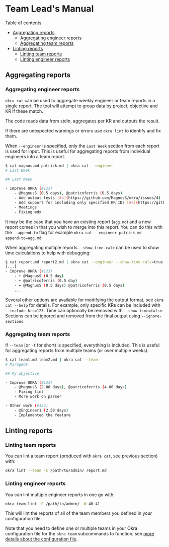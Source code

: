 # Team Lead's Manual

Table of contents
- [Aggregating reports](#aggregating-reports)
  - [Aggregating engineer reports](#aggregating-engineer-reports)
  - [Aggregating team reports](#aggregating-team-reports)
- [Linting reports](#linting-reports)
  - [Linting team reports](#linting-team-reports)
  - [Linting engineer reports](#linting-engineer-reports)

## Aggregating reports

### Aggregating engineer reports

`okra cat` can be used to aggregate weekly engineer or team reports in a single report. The tool will attempt to group data by project, objective and KR if these match.

The code reads data from stdin, aggregates per KR and outputs the result.

If there are unexpected warnings or errors use `okra lint` to identify and fix them.

When `--engineer` is specified, only the `Last Week` section from each report is used for input. This is useful for aggregating reports from individual engineers into a team report.

```sh
$ cat magnus.md patrick.md | okra cat --engineer
# Last Week

## Last Week

- Improve OKRA (#123)
    - @MagnusS (0.5 days), @patricoferris (0.5 days)
    - Add output tests [#4](https://github.com/MagnusS/okra/issues/4)
    - Add support for including only specified KR IDs [#5](https://github.com/MagnusS/okra/issues/5)
    - Meetings
    - Fixing mdx
```

It may be the case that you have an existing report (`agg.md`) and a new report comes in that you wish to merge into this report. You can do this with the `--append-to` flag for example `okra cat --engineer patrick.md --append-to=agg.md`.

When aggregating multiple reports `--show-time-calc` can be used to show time calculations to help with debugging:
```sh
$ cat report.md report2.md | okra cat --engineer --show-time-calc=true
[...]
- Improve OKRA (#123)
    - + @MagnusS (0.5 day)
    - + @patricoferris (0.5 day)
    - = @MagnusS (0.5 days) @patricoferris (0.5 days)
    ...
```

Several other options are available for modifying the output format, see `okra cat --help` for details. For example, only specific KRs can be included with `--include-krs=123`. Time can optionally be removed with `--show-time=false`. Sections can be ignored and removed from the final output using `--ignore-sections`.

### Aggregating team reports

If `--team` (or `-t` for short) is specified, everything is included. This is useful for aggregating reports from multiple teams (or over multiple weeks).

```sh
$ cat team1.md team2.md | okra cat --team
# MirageOS

## My objective

- Improve OKRA (#123)
    - @MagnusS (2.00 days), @patricoferris (4.00 days)
    - Fixing lint
    - More work on parser

- Other work (#124)
    - @Engineer1 (2.50 days)
    - Implemented the feature
```

## Linting reports

### Linting team reports

You can lint a team report (produced with `okra cat`, see previous section) with:
```sh
okra lint --team -C /path/to/admin/ report.md
```

### Linting engineer reports

You can lint multiple engineer reports in one go with:
```sh
okra team lint -C /path/to/admin/ -W 40-41
```

This will lint the reports of all of the team members you defined in your configuration file.

Note that you need to define one or multiple teams in your Okra configuration file for the `okra team` subcommands to function, see [more details about the configuration file](configuration-file.md).
